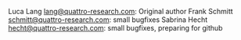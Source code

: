 Luca Lang <lang@quattro-research.com>: Original author
Frank Schmitt <schmitt@quattro-research.com>: small bugfixes
Sabrina Hecht <hecht@quattro-research.com>: small bugfixes, preparing for github
